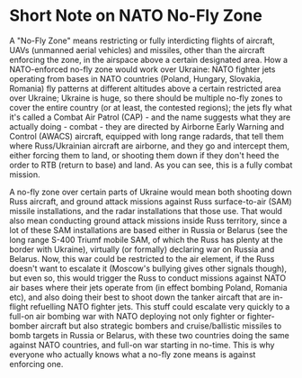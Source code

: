 Short Note on NATO No-Fly Zone
==============================

A "No-Fly Zone" means restricting or fully interdicting flights of aircraft, UAVs (unmanned aerial vehicles) and missiles, other than the aircraft enforcing the zone, in the airspace above a certain designated area. How a NATO-enforced no-fly zone would work over Ukraine: NATO fighter jets operating from bases in NATO countries (Poland, Hungary, Slovakia, Romania) fly patterns at different altitudes above a certain restricted area over Ukraine; Ukraine is huge, so there should be multiple no-fly zones to cover the entire country (or at least, the contested regions); the jets fly what it's called a Combat Air Patrol (CAP) - and the name suggests what they are actually doing - combat - they are directed by Airborne Early Warning and Control (AWACS) aircraft, equipped with long range radards, that tell them where Russ/Ukrainian aircraft are airborne, and they go and intercept them, either forcing them to land, or shooting them down if they don't heed the order to RTB (return to base) and land. As you can see, this is a fully combat mission.

A no-fly zone over certain parts of Ukraine would mean both shooting down Russ aircraft, and ground attack missions against Russ surface-to-air (SAM) missile installations, and the radar installations that those use. That would also mean conducting ground attack missions inside Russ territory, since a lot of these SAM installations are based either in Russia or Belarus (see the long range S-400 Triumf mobile SAM, of which the Russ has plenty at the border with Ukraine), virtually (or formally) declaring war on Russia and Belarus. Now, this war could be restricted to the air element, if the Russ doesn't want to escalate it (Moscow's bullying gives other signals though), but even so, this would trigger the Russ to conduct missions against NATO air bases where their jets operate from (in effect bombing Poland, Romania etc), and also doing their best to shoot down the tanker aircaft that are in-flight refuelling NATO fighter jets. This stuff could escalate very quickly to a full-on air bombing war with NATO deploying not only fighter or fighter-bomber aircraft but also strategic bombers and cruise/ballistic missiles to bomb targets in Russia or Belarus, with these two countries doing the same against NATO countries, and full-on war starting in no-time. This is why everyone who actually knows what a no-fly zone means is against enforcing one.
